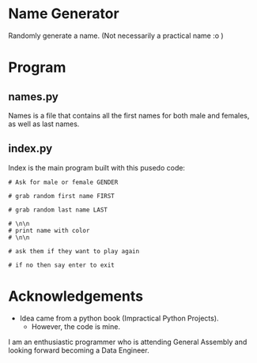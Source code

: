 # Name Generator
Randomly generate a name. (Not necessarily a practical name :o )

# Program
## names.py
Names is a file that contains all the first names for both male and females, as well as last names.
## index.py
Index is the main program built with this pusedo code:
```
# Ask for male or female GENDER

# grab random first name FIRST

# grab random last name LAST

# \n\n
# print name with color
# \n\n

# ask them if they want to play again

# if no then say enter to exit
```

# Acknowledgements
* Idea came from a python book (Impractical Python Projects).
  - However, the code is mine.

<div class="footer">
I am an enthusiastic programmer who is attending General Assembly and looking forward becoming a Data Engineer.
</div>

